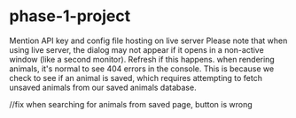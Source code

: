 # phase-1-project

Mention API key and config file
hosting on live server
Please note that when using live server, the dialog may not appear if it opens in a non-active window (like a second monitor). Refresh if this happens.
when rendering animals, it's normal to see 404 errors in the console. This is because we check to see if an animal is saved, which requires attempting to fetch unsaved animals from our saved animals database.

//fix when searching for animals from saved page, button is wrong
